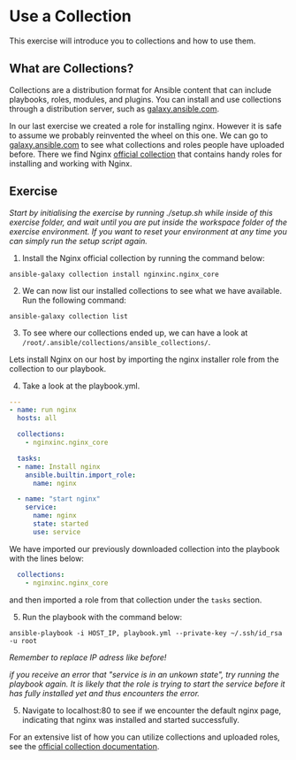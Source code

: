 # Use a Collection

This exercise will introduce you to collections and how to use them.

## What are Collections?
Collections are a distribution format for Ansible content that can include playbooks, roles, modules, and plugins. You can install and use collections through a distribution server, such as [galaxy.ansible.com](https://galaxy.ansible.com).

In our last exercise we created a role for installing nginx. However it is safe to assume we probably reinvented the wheel on this one. We can go to [galaxy.ansible.com](https://galaxy.ansible.com) to see what collections and roles people have uploaded before. There we find Nginx [official collection](https://galaxy.ansible.com/nginxinc/nginx_core) that contains handy roles for installing and working with Nginx.

## Exercise

*Start by initialising the exercise by running ./setup.sh while inside of this exercise folder, and wait until you are put inside the workspace folder of the exercise environment. If you want to reset your environment at any time you can simply run the setup script again.*

1. Install the Nginx official collection by running the command below:

```
ansible-galaxy collection install nginxinc.nginx_core
```

2. We can now list our installed collections to see what we have available. Run the following command:
```
ansible-galaxy collection list
```

3. To see where our collections ended up, we can have a look at `/root/.ansible/collections/ansible_collections/`.

Lets install Nginx on our host by importing the nginx installer role from the collection to our playbook.

4. Take a look at the playbook.yml.

```yaml
---
- name: run nginx
  hosts: all

  collections:
    - nginxinc.nginx_core

  tasks:
  - name: Install nginx
    ansible.builtin.import_role:
      name: nginx

  - name: "start nginx"
    service:
      name: nginx
      state: started
      use: service

```

We have imported our previously downloaded collection into the playbook with the lines below:

```yaml
  collections:
    - nginxinc.nginx_core
```
and then imported a role from that collection under the `tasks` section.

5. Run the playbook with the command below:

```
ansible-playbook -i HOST_IP, playbook.yml --private-key ~/.ssh/id_rsa -u root
```
*Remember to replace IP adress like before!*


*if you receive an error that "service is in an unkown state", try running the playbook again. It is likely that the role is trying to start the service before it has fully installed yet and thus encounters the error.*

5. Navigate to localhost:80 to see if we encounter the default nginx page, indicating that nginx was installed and started successfully.

For an extensive list of how you can utilize collections and uploaded roles, see the [official collection documentation](https://docs.ansible.com/ansible/latest/collections_guide/index.html).
